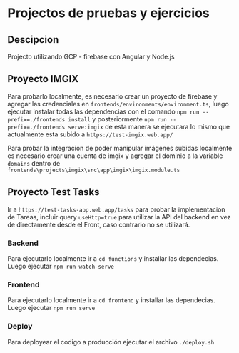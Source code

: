 # Projectos de pruebas y ejercicios

## Descipcion
Projecto utilizando GCP - firebase con Angular y Node.js

## Proyecto IMGIX

Para probarlo localmente, es necesario crear un proyecto de firebase y agregar las credenciales en `frontends/environments/environment.ts`, luego ejecutar instalar todas las dependencias con el comando `npm run --prefix=./frontends install` y posteriormente `npm run --prefix=./frontends serve:imgix` de esta manera se ejecutara lo mismo que actualmente esta subido a `https://test-imgix.web.app/`

Para probar la integracion de poder manipular imágenes subidas localmente es necesario crear una cuenta de imgix y agregar el dominio a la variable `domains` dentro de `frontends\projects\imgix\src\app\imgix\imgix.module.ts`

## Proyecto Test Tasks
Ir a `https://test-tasks-app.web.app/tasks` para probar la implementacion de Tareas, incluir query `useHttp=true` para utilizar la API del backend en vez de directamente desde el Front, caso contrario no se utilizará.
### Backend
Para ejecutarlo localmente ir a `cd functions` y installar las dependecias. Luego ejecutar `npm run watch-serve`

### Frontend
Para ejecutarlo localmente ir a `cd frontend` y installar las dependecias. Luego ejecutar `npm run serve`

### Deploy
Para deployear el codigo a producción ejecutar el archivo `./deploy.sh`
